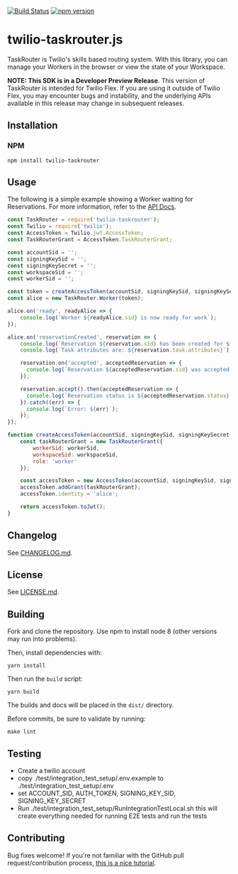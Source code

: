 [![Build Status](https://travis-ci.org/twilio/twilio-taskrouter.js.svg?branch=master)](https://travis-ci.org/twilio/twilio-taskrouter.js)
[![npm version](https://badge.fury.io/js/twilio-taskrouter.svg)](https://badge.fury.io/js/twilio-taskrouter)


twilio-taskrouter.js
===============

TaskRouter is Twilio's skills based routing system. With this library, you can manage your Workers in the browser or view the state of your Workspace.

**NOTE: This SDK is in a Developer Preview Release**. This version of TaskRouter is intended for Twilio Flex. If you are using it outside of Twilio Flex, you may encounter bugs and instability, and
the underlying APIs available in this release may change in subsequent releases.

Installation
------------

### NPM

```
npm install twilio-taskrouter
```

Usage
-----

The following is a simple example showing a Worker waiting for Reservations.
For more information, refer to the
[API Docs](//twilio.github.io/twilio-taskrouter.js/index.html).

```js
const TaskRouter = require('twilio-taskrouter');
const Twilio = require('twilio');
const AccessToken = Twilio.jwt.AccessToken;
const TaskRouterGrant = AccessToken.TaskRouterGrant;

const accountSid = '';
const signingKeySid = '';
const signingKeySecret = '';
const workspaceSid = '';
const workerSid = '';

const token = createAccessToken(accountSid, signingKeySid, signingKeySecret, workspaceSid, workerSid);
const alice = new TaskRouter.Worker(token);

alice.on('ready', readyAlice => {
    console.log(`Worker ${readyAlice.sid} is now ready for work`);
});

alice.on('reservationCreated', reservation => {
    console.log(`Reservation ${reservation.sid} has been created for ${alice.sid}`);
    console.log(`Task attributes are: ${reservation.task.attributes}`);

    reservation.on('accepted', acceptedReservation => {
      console.log(`Reservation ${acceptedReservation.sid} was accepted.`);
    });

    reservation.accept().then(acceptedReservation => {
      console.log(`Reservation status is ${acceptedReservation.status}`);
    }).catch((err) => {
      console.log(`Error: ${err}`);
    });
});

function createAccessToken(accountSid, signingKeySid, signingKeySecret, workspaceSid, workerSid) {
    const taskRouterGrant = new TaskRouterGrant({
        workerSid: workerSid,
        workspaceSid: workspaceSid,
        role: 'worker'
    });

    const accessToken = new AccessToken(accountSid, signingKeySid, signingKeySecret);
    accessToken.addGrant(taskRouterGrant);
    accessToken.identity = 'alice';

    return accessToken.toJwt();
}

```

Changelog
---------

See [CHANGELOG.md](https://github.com/twilio/twilio-taskrouter.js/blob/master/CHANGELOG.md).

License
-------

See [LICENSE.md](https://github.com/twilio/twilio-taskrouter.js/blob/master/LICENSE.md).

Building
--------

Fork and clone the repository. Use npm to install node 8 (other versions may run into problems).

Then, install dependencies with:

```
yarn install
```

Then run the `build` script:

```
yarn build
```

The builds and docs will be placed in the `dist/` directory.

Before commits, be sure to validate by running:

```
make lint
```

Testing
------------
- Create a twilio account
- copy ./test/integration_test_setup/.env.example to ./test/integration_test_setup/.env
- set ACCOUNT_SID, AUTH_TOKEN, SIGNING_KEY_SID, SIGNING_KEY_SECRET
- Run ./test/integration_test_setup/RunIntegrationTestLocal.sh this will create everything needed for running E2E tests and run the tests

Contributing
------------

Bug fixes welcome! If you're not familiar with the GitHub pull
request/contribution process, [this is a nice tutorial](https://gun.io/blog/how-to-github-fork-branch-and-pull-request/).

